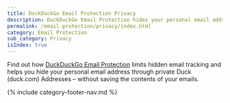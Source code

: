 ```yaml
---
title: DuckDuckGo Email Protection Privacy
description: DuckDuckGo Email Protection hides your personal email address and limits hidden email tracking–all without saving the contents of your emails.
permalink: /email-protection/privacy/index.html
category: Email Protection
sub_category: Privacy
isIndex: true
---
```


Find out how [DuckDuckGo Email Protection](https://duckduckgo.com/email) limits hidden email tracking and helps you hide your personal email address through private Duck (duck.com) Addresses – without saving the contents of your emails.

{% include category-footer-nav.md %}
